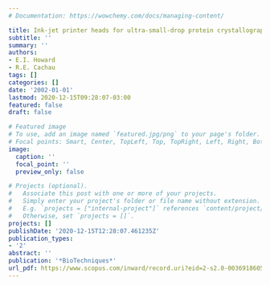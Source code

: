 ```yaml
---
# Documentation: https://wowchemy.com/docs/managing-content/

title: Ink-jet printer heads for ultra-small-drop protein crystallography
subtitle: ''
summary: ''
authors:
- E.I. Howard
- R.E. Cachau
tags: []
categories: []
date: '2002-01-01'
lastmod: 2020-12-15T09:28:07-03:00
featured: false
draft: false

# Featured image
# To use, add an image named `featured.jpg/png` to your page's folder.
# Focal points: Smart, Center, TopLeft, Top, TopRight, Left, Right, BottomLeft, Bottom, BottomRight.
image:
  caption: ''
  focal_point: ''
  preview_only: false

# Projects (optional).
#   Associate this post with one or more of your projects.
#   Simply enter your project's folder or file name without extension.
#   E.g. `projects = ["internal-project"]` references `content/project/deep-learning/index.md`.
#   Otherwise, set `projects = []`.
projects: []
publishDate: '2020-12-15T12:28:07.461235Z'
publication_types:
- '2'
abstract: ''
publication: '*BioTechniques*'
url_pdf: https://www.scopus.com/inward/record.uri?eid=2-s2.0-0036918605&partnerID=40&md5=bf28ed0cc1d90adb5435e0350541ccb1
---
```

